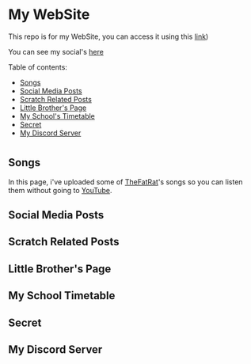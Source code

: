 # My WebSite

This repo is for my WebSite, you can access it using this [link](https://red78massive1573.github.io))

You can see my social's [here](https://app.simplenote.com/p/VywpG7)

Table of contents:
* [Songs](#songs)
* [Social Media Posts](#social)
* [Scratch Related Posts](#scratch)
* [Little Brother's Page](#lil)
* [My School's Timetable](#school)
* [Secret](#secret)
* [My Discord Server](#discord)

#
## Songs<a name="songs"></a>
In this page, i've uploaded some of [TheFatRat](https://www.youtube.com/c/TheFatRat)'s songs so you can listen them without going to [YouTube](https://www.youtube.com/).

## Social Media Posts<a name="social"></a>









## Scratch Related Posts<a name="scratch"></a>










## Little Brother's Page<a name="lil"></a>







## My School Timetable<a name="school"></a>






## Secret<a name="secret"></a>






## My Discord Server<a name="discord"></a>







